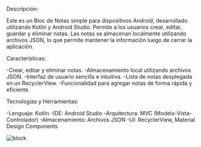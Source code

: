 Descripción:

Este es un Bloc de Notas simple para dispositivos Android, desarrollado utilizando Kotlin y Android Studio. 
Permite a los usuarios crear, editar, guardar y eliminar notas. Las notas se almacenan localmente utilizando archivos JSON, 
lo que permite mantener la información luego de cerrar la aplicación.

Características:

-Crear, editar y eliminar notas.
-Almacenamiento local utilizando archivos JSON.
-Interfaz de usuario sencilla e intuitiva.
-Lista de notas desplegada en un RecyclerView.
-Funcionalidad para agregar notas de forma rápida y eficiente.

Tecnologías y Herramientas:

-Lenguaje: Kotlin
-IDE: Android Studio
-Arquitectura: MVC (Modelo-Vista-Controlador)
-Almacenamiento: Archivos JSON
-UI: RecyclerView, Material Design Components

![block](https://github.com/user-attachments/assets/338ab837-4a29-4447-b14b-73970653f8ae)
